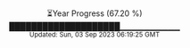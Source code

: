<p align="center">
⏳Year Progress (67.20 %) <br>
████████████████████▁▁▁▁▁▁▁▁▁▁ <br>
<sub>Updated: Sun, 03 Sep 2023 06:19:25 GMT</sub>
</p>

